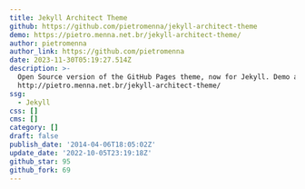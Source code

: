 ```yaml
---
title: Jekyll Architect Theme
github: https://github.com/pietromenna/jekyll-architect-theme
demo: https://pietro.menna.net.br/jekyll-architect-theme/
author: pietromenna
author_link: https://github.com/pietromenna
date: 2023-11-30T05:19:27.514Z
description: >-
  Open Source version of the GitHub Pages theme, now for Jekyll. Demo at
  http://pietro.menna.net.br/jekyll-architect-theme/
ssg:
  - Jekyll
css: []
cms: []
category: []
draft: false
publish_date: '2014-04-06T18:05:02Z'
update_date: '2022-10-05T23:19:18Z'
github_star: 95
github_fork: 69
---
```

